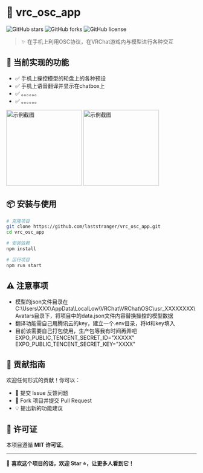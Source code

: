 # 🚀 vrc_osc_app
![GitHub stars](https://img.shields.io/github/stars/laststranger/vrc_osc_app?style=flat-square)
![GitHub forks](https://img.shields.io/github/forks/laststranger/vrc_osc_app?style=flat-square)
![GitHub license](https://img.shields.io/github/license/laststranger/vrc_osc_app?style=flat-square)

> ✨ 在手机上利用OSC协议，在VRChat游戏内与模型进行各种交互

## 🌟 当前实现的功能
- ✅ 手机上操控模型的轮盘上的各种预设
- ✅ 手机上语音翻译并显示在chatbox上
- ✅ 。。。。。。
- ✅ 。。。。。。

<img src="https://github.com/user-attachments/assets/8bba8b0c-9341-47d3-922f-3f558e34749e" alt="示例截图" width="200">
<img src="https://github.com/user-attachments/assets/eb6f1a25-a9c1-418a-8311-29b7ae26b61d" alt="示例截图" width="200">

## 📦 安装与使用
```sh
# 克隆项目
git clone https://github.com/laststranger/vrc_osc_app.git
cd vrc_osc_app

# 安装依赖
npm install

# 运行项目
npm run start
```

## ⚠ 注意事项  
- 模型的json文件目录在C:\Users\XXX\AppData\LocalLow\VRChat\VRChat\OSC\usr_XXXXXXXX\Avatars目录下，将项目中的data.json文件内容替换操控的模型数据
- 翻译功能需自己用腾讯云的key，建立一个.env目录，将id和key填入
- 目前该需要自己打包使用，生产包等我有时间再弄吧
EXPO_PUBLIC_TENCENT_SECRET_ID="XXXXX"
EXPO_PUBLIC_TENCENT_SECRET_KEY="XXXX"


## 🤝 贡献指南  
欢迎任何形式的贡献！你可以：  
- 📝 提交 Issue 反馈问题  
- 🔧 Fork 项目并提交 Pull Request  
- 💡 提出新的功能建议  

## 📜 许可证  
本项目遵循 **MIT 许可证**。  

---

🚀 **喜欢这个项目的话，欢迎 Star ⭐，让更多人看到它！**  
